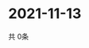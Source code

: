 # 2021-11-13
  共 0条

  <!-- BEGIN -->
  <!-- 最后更新时间Sat Nov 13 2021 02:19:43 GMT+0000 (Coordinated Universal Time) -->
  
  <!-- END -->
  
  